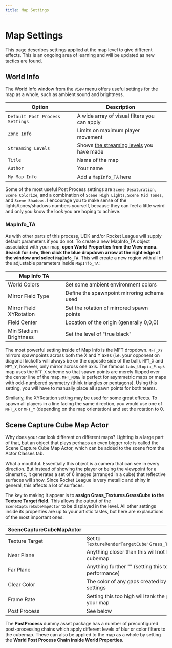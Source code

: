 ```yaml
---
title: Map Settings
---
```

# Map Settings

This page describes settings applied at the map level to give different effects. This is an ongoing area of learning and will be updated as new tactics are found.

## World Info

The World Info window from the `View` menu offers useful settings for the map as a whole, such as ambient sound and brightness.

| Option                          | Description                                  |
| ------------------------------- | -------------------------------------------- |
| `Default Post Process Settings` | A wide array of visual filters you can apply |
| `Zone Info`                     | Limits on maximum player movement            |
| `Streaming Levels`              | Shows [the streaming levels]() you have made |
| `Title`                         | Name of the map                              |
| `Author`                        | Your name                                    |
| `My Map Info`                   | Add a `MapInfo_TA` here                      |

Some of the most useful Post Process settings are `Scene Desaturation`, `Scene Colorize`, and a combination of `Scene High Lights`, `Scene Mid Tones`, and `Scene Shadows`. I encourage you to make sense of the lights/tones/shadows numbers yourself, because they can feel a little weird and only you know the look you are hoping to achieve.

### MapInfo_TA

<CaptionImageComponent src=/images/newmapinfo.png caption="Very informative, much TA"/>

As with other parts of this process, UDK and/or Rocket League will supply default parameters if you do not. To create a new MapInfo_TA object associated with your map, **open World Properties from the View menu. Search for `info`, then click the blue dropdown arrow at the right edge of the window and select `MapInfo_TA`.** This will create a new region with all of the adjustable parameters inside `MapInfo_TA`:

| Map Info TA             |                                             |
| ----------------------- | ------------------------------------------- |
| World Colors            | Set some ambient environment colors         |
| Mirror Field Type       | Define the spawnpoint mirroring scheme used |
| Mirror Field XYRotation | Set the rotation of mirrored spawn points   |
| Field Center            | Location of the origin (generally 0,0,0)    |
| Min Stadium Brightness  | Set the level of "true black"               |

The most powerful setting inside of Map Info is the MFT dropdown. `MFT_XY` mirrors spawnpoints across both the X and Y axes (i.e. your opponent on diagonal kickoffs will always be on the opposite side of the ball). `MFT_X` and `MFT_Y`, however, only mirror across one axis. The famous `Labs_Utopia_P.upk` map uses the `MFT_X` scheme so that spawn points are merely flipped over the center line of the map. `MFT_NONE` is perfect for asymmetric maps or maps with odd-numbered symmetry (think triangles or pentagons). Using this setting, you will have to manually place all spawn points for both teams.

Similarly, the XYRotation setting may be used for some great effects. To spawn all players in a line facing the same direction, you would use one of `MFT_X` or `MFT_Y` (depending on the map orientation) and set the rotation to 0.

## Scene Capture Cube Map Actor

Why does your car look different on different maps? Lighting is a large part of that, but an object that plays perhaps an even bigger role is called the Scene Capture Cube Map Actor, which can be added to the scene from the Actor Classes tab.

<CaptionImageComponent src=/images/UDK/basics/scenecapturecubemapactor.jpg caption="A time for reflection"/>

What a mouthful. Essentially this object is a camera that can see in every direction. But instead of showing the player or being the viewpoint for a cinematic, it generates a set of 6 images (arranged in a cube) that reflective surfaces will show. Since Rocket League is very metallic and shiny in general, this affects a lot of surfaces.

<CaptionImageComponent src=/images/UDK/basics/mapsettings_sccma.jpg caption="Capture deez cubez"/>

The key to making it appear is to **assign Grass_Textures.GrassCube to the Texture Target field.** This allows the output of the `SceneCaptureCubeMapActor` to be displayed in the level. All other settings inside its properties are up to your artistic tastes, but here are explanations of the most important ones:

| SceneCaptureCubeMapActor |                                             |
| ------------------------ | ------------------------------------------- |
| Texture Target           | Set to `TextureRenderTargetCube'Grass_Textures.GrassCube'`        |
| Near Plane               | Anything closer than this will not be captured in the cubemap |
| Far Plane                | Anything further "" (setting this too high will tank performance) |
| Clear Color              | The color of any gaps created by the Near/Far Plane settings |
| Frame Rate               | Setting this too high will tank the performance of your map |
| Post Process             | See below  |

The **PostProcess** dummy asset package has a number of preconfigured post-processing chains which apply different levels of blur or color filters to the cubemap. These can also be applied to the map as a whole by setting the **World Post Process Chain inside World Properties.**

<!-- |Auto cam| |
|------|-----|
| | |

|Spectator| |
|------|------|
| | |

|Sound| |
|------|------|
| arena sound settings |plays sound when a certain event happens. You can choose from one of [the existing arena sound settings]() | -->

